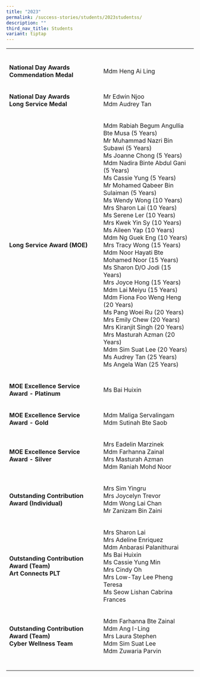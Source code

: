 ```yaml
---
title: "2023"
permalink: /success-stories/students/2023studentss/
description: ""
third_nav_title: Students
variant: tiptap
---
```

<table><tbody><tr><td rowspan="1" colspan="1"><p></p></td><td rowspan="1" colspan="1"><p></p></td></tr><tr><td rowspan="1" colspan="1"><p><strong>National Day Awards<br>Commendation Medal</strong></p></td><td rowspan="1" colspan="1"><p>Mdm Heng Ai Ling</p></td></tr><tr><td rowspan="1" colspan="1"><p><strong>National Day Awards<br>Long Service Medal</strong></p></td><td rowspan="1" colspan="1"><p>Mr Edwin Njoo<br>Mdm Audrey Tan</p></td></tr><tr><td rowspan="1" colspan="1"><p><strong>Long Service Award (MOE)</strong></p></td><td rowspan="1" colspan="1"><p>Mdm Rabiah Begum Angullia Bte Musa (5 Years) <br>Mr Muhammad Nazri Bin Subawi (5 Years) <br>Ms Joanne Chong (5 Years) <br>Mdm Nadira Binte Abdul Gani (5 Years) <br>Ms Cassie Yung (5 Years) <br>Mr Mohamed Qabeer Bin Sulaiman (5 Years) <br>Ms Wendy Wong (10 Years) <br>Mrs Sharon Lai (10 Years) <br>Ms Serene Ler (10 Years) <br>Mrs Kwek Yin Sy (10 Years) <br>Ms Aileen Yap (10 Years) <br>Mdm Ng Guek Eng (10 Years) <br>Mrs Tracy Wong (15 Years) <br>Mdm Noor Hayati Bte Mohamed Noor (15 Years) <br>Ms Sharon D/O Jodi (15 Years) <br>Mrs Joyce Hong (15 Years) <br>Mdm Lai Meiyu (15 Years) <br>Mdm Fiona Foo Weng Heng (20 Years) <br>Ms Pang Woei Ru (20 Years) <br>Mrs Emily Chew (20 Years) <br>Mrs Kiranjit Singh (20 Years) <br>Mrs Masturah Azman (20 Years) <br>Mdm Sim Suat Lee (20 Years) <br>Ms Audrey Tan (25 Years) <br>Ms Angela Wan (25 Years)</p></td></tr><tr><td rowspan="1" colspan="1"><p><strong>MOE Excellence Service Award - Platinum</strong></p></td><td rowspan="1" colspan="1"><p>Ms Bai Huixin</p></td></tr><tr><td rowspan="1" colspan="1"><p><strong>MOE Excellence Service Award - Gold</strong></p></td><td rowspan="1" colspan="1"><p>Mdm Maliga Servalingam<br>Mdm Sutinah Bte Saob</p></td></tr><tr><td rowspan="1" colspan="1"><p><strong>MOE Excellence Service Award - Silver</strong></p></td><td rowspan="1" colspan="1"><p>Mrs Eadelin Marzinek<br>Mdm Farhanna Zainal<br>Mrs Masturah Azman<br>Mdm Raniah Mohd Noor</p></td></tr><tr><td rowspan="1" colspan="1"><p><strong>Outstanding Contribution Award (Individual)</strong></p></td><td rowspan="1" colspan="1"><p>Mrs Sim Yingru<br>Mrs Joycelyn Trevor<br>Mdm Wong Lai Chan<br>Mr Zanizam Bin Zaini</p></td></tr><tr><td rowspan="1" colspan="1"><p><strong>Outstanding Contribution Award (Team)</strong><br><strong>Art Connects PLT</strong></p></td><td rowspan="1" colspan="1"><p>Mrs Sharon Lai<br>Mrs Adeline Enriquez<br>Mdm Anbarasi Palanithurai<br>Ms Bai Huixin<br>Ms Cassie Yung Min<br>Mrs Cindy Oh<br>Mrs Low-Tay Lee Pheng Teresa<br>Ms Seow Lishan Cabrina Frances</p></td></tr><tr><td rowspan="1" colspan="1"><p><strong>Outstanding Contribution Award (Team)</strong><br><strong>Cyber Wellness Team</strong></p></td><td rowspan="1" colspan="1"><p>Mdm Farhanna Bte Zainal<br>Mdm Ang I-Ling<br>Mrs Laura Stephen<br>Mdm Sim Suat Lee<br>Mdm Zuwaria Parvin</p></td></tr><tr><td rowspan="1" colspan="1"><p></p></td><td rowspan="1" colspan="1"><p></p></td></tr></tbody></table><p></p>